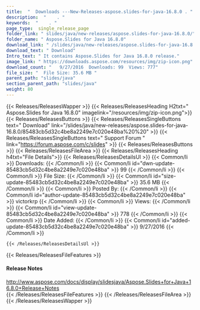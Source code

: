 ```yaml
---
title:  "  Downloads ---New-Releases-aspose.slides-for-java-16.8.0 . " 
description:  "    . " 
keywords:  "    . " 
page_type:  single_release_page
folder_link: " slides/java/new-releases/aspose.slides-for-java-16.8.0/"
folder_name: " Aspose.Slides for Java 16.8.0"
download_link: " /slides/java/new-releases/aspose.slides-for-java-16.8.0/85483cb5d32c4be8a2249e7c020e48ba"
download_text: " Download"
Intro_text: " It contains Aspose.Slides for Java 16.8.0 release."
image_link: " https://downloads.aspose.com/resources/img/zip-icon.png"
download_count: "   9/27/2016  Downloads: 99  Views: 777"
file_size: "  File Size: 35.6 MB "
parent_path: "slides/java"
section_parent_path: "slides/java"
weight: 80 
---
```


{{< Releases/ReleasesWapper >}}
  {{< Releases/ReleasesHeading H2txt=" Aspose.Slides for Java 16.8.0" imagelink="/resources/img/zip-icon.png">}}
  {{< Releases/ReleasesButtons >}}
    {{< Releases/ReleasesSingleButtons text=" Download" link="/slides/java/new-releases/aspose.slides-for-java-16.8.0/85483cb5d32c4be8a2249e7c020e48ba%20%20" >}}
    {{< Releases/ReleasesSingleButtons text=" Support Forum " link="https://forum.aspose.com/c/slides" >}}
  {{< Releases/ReleasesButtons >}}
  {{< Releases/ReleasesFileArea >}}
    {{< Releases/ReleasesHeading h4txt="File Details">}}
    {{< Releases/ReleasesDetailsUl >}}
            {{< Common/li  >}} Downloads: {{< /Common/li >}} 
      {{< Common/li id="dwn-update-85483cb5d32c4be8a2249e7c020e48ba" >}} 99 {{< /Common/li >}} 
      {{< Common/li  >}} File Size: {{< /Common/li >}} 
      {{< Common/li id="size-update-85483cb5d32c4be8a2249e7c020e48ba" >}} 35.6 MB {{< /Common/li >}} 
      {{< Common/li  >}} Posted By: {{< /Common/li >}} 
      {{< Common/li id="author-update-85483cb5d32c4be8a2249e7c020e48ba" >}} victorkrp {{< /Common/li >}} 
      {{< Common/li  >}} Views: {{< /Common/li >}} 
      {{< Common/li id="view-update-85483cb5d32c4be8a2249e7c020e48ba" >}} 778 {{< /Common/li >}} 
      {{< Common/li  >}} Date Added: {{< /Common/li >}} 
      {{< Common/li id="added-update-85483cb5d32c4be8a2249e7c020e48ba" >}} 9/27/2016 {{< /Common/li >}} 

    {{< /Releases/ReleasesDetailsUl >}}

  {{< Releases/ReleasesFileFeatures >}}
      <h4>Release Notes</h4><div><a href="http://www.aspose.com/docs/display/slidesjava/Aspose.Slides+for+Java+16.8.0+Release+Notes">http://www.aspose.com/docs/display/slidesjava/Aspose.Slides+for+Java+16.8.0+Release+Notes</a></div>
  {{< /Releases/ReleasesFileFeatures >}}
 {{< /Releases/ReleasesFileArea >}}
{{< /Releases/ReleasesWapper >}}


